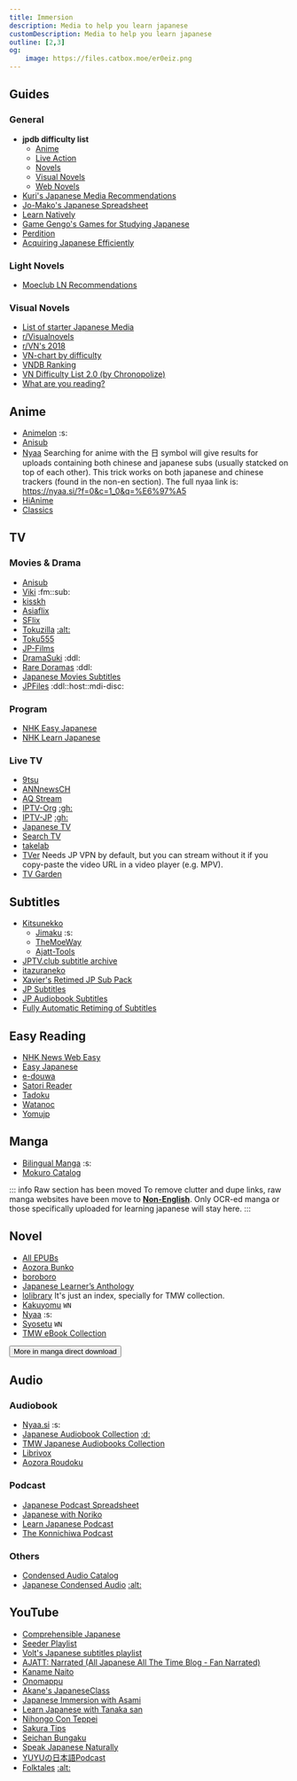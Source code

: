 ```yaml
---
title: Immersion
description: Media to help you learn japanese
customDescription: Media to help you learn japanese
outline: [2,3]
og:
    image: https://files.catbox.moe/er0eiz.png
---
```



<GradientCard title="Immersion" description="Media to help you learn japanese" theme="turquoise" variant="thin"/>


## Guides

### General

- **jpdb difficulty list**
  - [Anime](https://jpdb.io/anime-difficulty-list)
  - [Live Action](https://jpdb.io/live-action-difficulty-list)
  - [Novels](https://jpdb.io/novel-difficulty-list)
  - [Visual Novels](https://jpdb.io/visual-novel-difficulty-list)
  - [Web Novels](https://jpdb.io/web-novel-difficulty-list)
- [Kuri's Japanese Media Recommendations](https://docs.google.com/spreadsheets/d/1w42HEKEu2AzZg9K7PI0ma9ICmr2qYEKQ9IF4XxFSnQU/edit#gid=1019246469)
- [Jo-Mako's Japanese Spreadsheet](https://docs.google.com/spreadsheets/d/1ukDIWSkh_xvpppPbgs1nUR2kaEwFaWlsJgZUlb9LuTs/edit#gid=822742203)
- [Learn Natively](https://learnnatively.com/)
- [Game Gengo's Games for Studying Japanese](https://docs.google.com/spreadsheets/u/0/d/14TKRFvnDmBsgfxCJzkaNKTKmx4qDcsv7QSmfyzIKxQ4/htmlview#gid=0)
- [Perdition](https://perdition-japanese.github.io/posts/how-to-study-japanese/#step-1-h--immersion-optional)
- [Acquiring Japanese Efficiently](https://docs.google.com/document/d/1LH82FjsCqCgp6-TFqUcS_EB15V7sx7O1VCjREp6Lexw/edit#heading=h.ct5zhbvvh3b8)

### Light Novels
- [Moeclub LN Recommendations](https://bookmeter.com/users/1313898/)

### Visual Novels
- [List of starter Japanese Media](https://docs.google.com/document/u/1/d/1KnyyDt7jimEz-dgeMSKymRaT2r3QKBPm9AzqZ6oUWAs/pub)
- [r/Visualnovels](https://sites.google.com/view/rvisualnovels-recs/home)
- [r/VN's 2018](https://vnrecs.github.io/)
- [VN-chart by difficulty](https://anacreondjt.gitlab.io/vn-chart/)
- [VNDB Ranking](https://vndb.org/v?f=022gja3gja&s=34w)
- [VN Difficulty List 2.0 (by Chronopolize)](https://docs.google.com/spreadsheets/d/18vCgQHhBNBeRJdcTcyUi2Atq-nAapQW--33qrwl5Yfw/edit?gid=0#gid=0)
- [What are you reading?](https://some-guy.org/vnswayrarchive/recommendations)


## Anime
- [Animelon](https://animelon.com/) :s:
- [Anisub](https://anisub.tv/)
- [Nyaa](https://nyaa.si/) <tooltip>Searching for anime with the 日 symbol will give results for uploads containing both chinese and japanese subs (usually statcked on top of each other). This trick works on both japanese and chinese trackers (found in the non-en section). The full nyaa link is: https://nyaa.si/?f=0&c=1_0&q=%E6%97%A5</tooltip>
- [HiAnime](https://hianimez.to/home)
- [Classics](https://animation.filmarchives.jp/index.html)


## TV

### Movies & Drama
- [Anisub](https://anisub.tv/)
- [Viki](https://www.viki.com/categories/country/japan/genre/all) :fm::sub: <Badge type="info" text="JP Sub" />
- [kisskh](https://kisskh.co/) <Badge type="info" text="720p" />
- [Asiaflix](https://asiaflix.net/home)
- [SFlix](https://sflix2.to/home) <Badge type="info" text="JP" link="https://sflix2.to/filter?type=all&quality=all&release_year=all&genre=all&country=173" />
- [Tokuzilla](https://tokuzilla.net/) [:alt:](https://tokuzl.net/)
- [Toku555](https://toku555.com/)
- [JP-Films](https://jp-films.com/)
- [DramaSuki](https://rentry.org/wotadirect) :ddl:
- [Rare Doramas](https://www.raredoramas.com/) :ddl:
- [Japanese Movies Subtitles](https://github.com/eurusdagr/Japanese-Movies-Subtitles)
- [JPFiles](https://jpfiles.net/) :ddl::host::mdi-disc:

### Program
- [NHK Easy Japanese](https://www.nhk.or.jp/lesson/)
- [NHK Learn Japanese](https://www3.nhk.or.jp/nhkworld/en/ondemand/category/28/)

### Live TV
- [9tsu](https://9tsu.cc/) <Badge type="info" text="VOD" />
- [ANNnewsCH](https://www.youtube.com/@ANNnewsCH/)
- [AQ Stream](https://aqstream.com/jp)
- [IPTV-Org](https://iptv-org.github.io/) [:gh:](https://github.com/iptv-org/iptv) <Badge type="info" icon="i-material-symbols-download-2" text="JP" link="https://iptv-org.github.io/iptv/countries/jp.m3u" /> <Badge type="info" icon="i-material-symbols-download-2" text="JPN" link="https://iptv-org.github.io/iptv/languages/jpn.m3u" />
- [IPTV-JP](https://raw.githubusercontent.com/luongz/iptv-jp/main/jp.m3u) [:gh:](https://github.com//luongz/iptv-jp/)
- [Japanese TV](https://mov3.co/)
- [Search TV](https://searchtv.net/)
- [takelab](https://github.com/take2560/takelab)
- [TVer](https://tver.jp/) <tooltip>Needs JP VPN by default, but you can stream without it if you copy-paste the video URL in a video player (e.g. MPV).</tooltip>
- [TV Garden](https://tv.garden/jp)

## Subtitles
- [Kitsunekko](https://kitsunekko.net/)
  - [Jimaku](https://jimaku.cc/) :s:
  - [TheMoeWay](https://learnjapanese.moe/kitsubackup.html#/ja)
  - [Ajatt-Tools](https://github.com/Ajatt-Tools/kitsunekko-mirror)
- [JPTV.club subtitle archive](https://rentry.org/wotadirect#japanimmersion)
- [itazuraneko](https://djtguide.github.io/library/sub)
- [Xavier's Retimed JP Sub Pack](https://rentry.org/wotadirect)
- [JP Subtitles](https://github.com/Matchoo95/JP-Subtitles)
- [JP Audiobook Subtitles](https://github.com/ym1234/JPAudiobookSubtitles)
- [Fully Automatic Retiming of Subtitles](https://youtu.be/x0h3ooBHrpk)


## Easy Reading

- [NHK News Web Easy](https://www3.nhk.or.jp/news/easy/)
- [Easy Japanese](https://easyjapanese.net/)
- [e-douwa](https://www.e-douwa.com/)
- [Satori Reader](https://www.satorireader.com/)
- [Tadoku](https://tadoku.org/japanese/)
- [Watanoc](https://watanoc.com/)
- [Yomujp](https://yomujp.com/)


## Manga

- [Bilingual Manga](https://bilingualmanga.org/) :s: <Badge type="tip" text="Backup" link="https://github.com/B-M-dev/Bilingual_Manga-home-" />
- [Mokuro Catalog](https://catalog.mokuro.moe/) <Badge type="tip" text="Nyaa" link="https://nyaa.si/view/1883088" />

::: info Raw section has been moved
To remove clutter and dupe links, raw manga websites have been move to [**Non-English**](/nonen#japanese). Only OCR-ed manga or those specifically uploaded for learning japanese will stay here.
:::

## Novel
- [All EPUBs](https://boroboro.neocities.org/listfullepub)
- [Aozora Bunko](https://www.aozora.gr.jp/)
- [boroboro](https://boroboro.neocities.org/)
- [Japanese Learner’s Anthology](https://rentry.org/wotadirect) 
- [lolibrary](https://lolibrary.moe/) <tooltip>It's just an index, specially for TMW collection.</tooltip>
- [Kakuyomu](https://kakuyomu.jp/) `WN`
- [Nyaa](https://nyaa.si/?f=0&c=3_3&q=) :s:
- [Syosetu](https://syosetu.com/) `WN`
- [TMW eBook Collection](https://rentry.org/wotadirect)

<Button icon="i-mdi-lightbulb-alert-outline" link="/nonen#japanese" >More in manga direct download</Button>

## Audio

### Audiobook
- [Nyaa.si](https://nyaa.si/) :s:
- [Japanese Audiobook Collection](https://core6000.neocities.org/audio/) [:d:](https://discord.gg/nhqjydaR8j)
- [TMW Japanese Audiobooks Collection](https://rentry.org/wotadirect)
- [Librivox](https://librivox.org/)
- [Aozora Roudoku](https://aozoraroudoku.jp/index.html)

### Podcast
- [Japanese Podcast Spreadsheet](https://docs.google.com/spreadsheets/d/17P2dBQHnBnHcG3ua_24IO6sP9RDC-5b3WHV9Ri2N5qU/edit#gid=0)
- [Japanese with Noriko](https://www.japanesewithnoriko.com/)
- [Learn Japanese Podcast](https://learnjapanesepod.com/)
- [The Konnichiwa Podcast](https://konnichiwapodcast.podbean.com/)

### Others
- [Condensed Audio Catalog](https://condensedaudiocatalog.com/)
- [Japanese Condensed Audio](https://mega.nz/folder/8HhhWDyJ#SHw5xsYxyhWUX536UcqkeQ) [:alt:](https://mega.nz/folder/N4d3STJC#w3wPPgk9UgD6qE_UvjtB8Q)


## YouTube
- [Comprehensible Japanese](https://cijapanese.com/resources)
- [Seeder Playlist](https://zenith-raincoat-5cf.notion.site/Japanese-Seeder-Playlist-15fc740a87d843a2a2a5f36a913af551)
- [Volt's Japanese subtitles playlist](https://www.youtube.com/playlist?list=PLiPR3922q7iAsSm2EsQVMou0kCVavNR2c)
- [AJATT: Narrated (All Japanese All The Time Blog - Fan Narrated)](https://www.youtube.com/playlist?list=PLmPxwS02_wYP0Y7kprP9ZzLhlZjRSAHWv)
- [Kaname Naito](https://www.youtube.com/@kanamenaito)
- [Onomappu](https://www.youtube.com/@Onomappu/)
- [Akane's JapaneseClass](https://www.youtube.com/@Akane-JapaneseClass)
- [Japanese Immersion with Asami](https://www.youtube.com/@japaneseimmersionwithasami4249)
- [Learn Japanese with Tanaka san](https://www.youtube.com/@japanese_tanakasan)
- [Nihongo Con Teppei](https://www.youtube.com/@nihongoconteppei/)
- [Sakura Tips](https://www.youtube.com/@SAKURATIPS)
- [Seichan Bungaku](https://www.youtube.com/@seichan_bungaku/featured)
- [Speak Japanese Naturally](https://www.youtube.com/@SpeakJapaneseNaturally)
- [YUYUの日本語Podcast](https://www.youtube.com/@yuyunihongopodcast)
- [Folktales](https://www.youtube.com/playlist?list=PL1DnK3_eexijBUgFRq9Vlc1mW3gQv6gPf) [:alt:](https://www.youtube.com/playlist?list=PL1DnK3_eexigbTRh6rIZIIY8MJfvnlw9Q)
